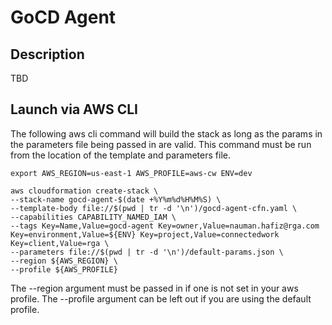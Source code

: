 # GoCD Agent

## Description
TBD

## Launch via AWS CLI  
The following aws cli command will build the stack as long as the params in the parameters file being passed in are valid. This command must be run from the location of the template and parameters file.  

```
export AWS_REGION=us-east-1 AWS_PROFILE=aws-cw ENV=dev
```

```
aws cloudformation create-stack \
--stack-name gocd-agent-$(date +%Y%m%d%H%M%S) \
--template-body file://$(pwd | tr -d '\n')/gocd-agent-cfn.yaml \
--capabilities CAPABILITY_NAMED_IAM \
--tags Key=Name,Value=gocd-agent Key=owner,Value=nauman.hafiz@rga.com Key=environment,Value=${ENV} Key=project,Value=connectedwork Key=client,Value=rga \
--parameters file://$(pwd | tr -d '\n')/default-params.json \
--region ${AWS_REGION} \
--profile ${AWS_PROFILE}
```  

The --region argument must be passed in if one is not set in your aws profile.
The --profile argument can be left out if you are using the default profile.

